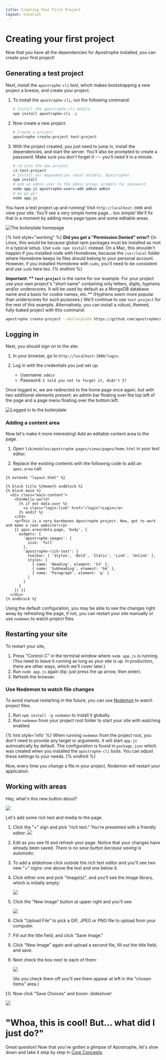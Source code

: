 ```yaml
---
title: Creating Your First Project
layout: tutorial
---
```


# Creating your first project

Now that you have all the dependencies for Apostrophe installed, you can create your first project!

## Generating a test project

Next, install the `apostrophe-cli` tool, which makes bootstrapping a new project a breeze, and create your project.

1. To install the `apostrophe-cli`, run the following command:

    ```bash
    # Install the apostrophe-cli module
    npm install apostrophe-cli -g
    ```

2. Now create a new project:

    ```bash
    # Create a project
    apostrophe create-project test-project
    ```
3. With the project created, you just need to jump in, install the dependencies, and start the server. You'll also be prompted to create a passowrd. Make sure you don't forget it --- you'll need it in a minute.

    ```bash
    # cd into the new project
    cd test-project
    # Install our dependencies (most notably, Apostrophe)
    npm install
    # Add an admin user to the admin group; prompts for password
    node app.js apostrophe-users:add admin admin
    # Go go go!
    node app.js
    ```

You have a test project up and running! Visit `http://localhost:3000` and view your site. You'll see a very simple home page... too simple! We'll fix that in a moment by adding more page types and some editable areas.

![The boilerplate homepage](../../.gitbook/assets/boilerplate_loggedout.png)

{% hint style="working" %}
**Did you get a "Permission Denied" error?** On Linux, this would be because global npm packages must be installed as root in a typical setup. Use `sudo npm install` instead. On a Mac, this shouldn't happen if you installed node with Homebrew, because the `/usr/local` folder where Homebrew keeps its files should belong to your personal account. However, if you installed Homebrew with `sudo`, you'll need to be consistent and use `sudo` here too.
{% endhint %}

**Important: ** `test-project`** is the name for our example. For your project use your own project's "short name" containing only letters, digits, hyphens and/or underscores. It will be used by default as a MongoDB database name and a basis for cookie names, etc.** \(Hyphens seem more popular than underscores for such purposes.\) We'll continue to use `test-project` for the rest of this example. Alternatively, you can install a robust, themed, fully-baked project with this command:

```bash
apostrophe create-project --boilerplate https://github.com/apostrophecms/apostrophe-open-museum test-project
```

## Logging in

Next, you should sign on to the site:


1. In your browser, go to `http://localhost:3000/login`.

2. Log in with the credentials you just set up.
    * Username: `admin`
    * Password: `I told you not to forget it, didn't I?`

Once logged in, we are redirected to the home page once again, but with two additional elements present: an admin bar floating over the top left of the page and a page menu floating over the bottom left.

![Logged in to the boilerplate](../../.gitbook/assets/boilerplate_loggedin.png)

### Adding a content area

Now let's make it more interesting! Add an editable content area to the page.

1. Open `lib/modules/apostrophe-pages/views/pages/home.html` in your text editor.

2. Replace the existing contents with the following code to add an `apos.area` call:

```markup
{% extends "layout.html" %}

{% block title %}Home{% endblock %}
{% block main %}
  <div class="main-content">
    <h3>Hello world!
      {% if not data.user %}
        <a class="login-link" href="/login">Login</a>
      {% endif %}
    </h3>
    <p>This is a very barebones Apostrophe project. Now, get to work and make a real website!</p>
    {{ apos.area(data.page, 'body', {
      widgets: {
        'apostrophe-images': {
          size: 'full'
        },
        'apostrophe-rich-text': {
          toolbar: [ 'Styles', 'Bold', 'Italic', 'Link', 'Unlink' ],
          styles: [
            { name: 'Heading', element: 'h3' },
            { name: 'Subheading', element: 'h4' },
            { name: 'Paragraph', element: 'p' }
          ]
        }
      }
    }) }}
  </div>
{% endblock %}
```

Using the default configuration, you may be able to see the changes right away by refreshing the page, if not, you can restart your site manually or use `nodemon` to watch project files.

## Restarting your site

To restart your site,

1. Press "Control-C" in the terminal window where `node app.js` is running. \(You need to leave it running as long as your site is up. In production, there are other ways, which we'll cover later.\)
2. Run `node app.js` again \(tip: just press the up arrow, then enter\).
3. Refresh the browser.

### Use Nodemon to watch file changes

To avoid manual restarting in the future, you can use [Nodemon](https://nodemon.io) to watch project files.

1. Run `npm install -g nodemon` to install it globally.
2. Run `nodemon` from your project root folder to start your site with watching enabled.

{% hint style='info' %}
When running `nodemon` from the project root, you don't need to provide any target or arguments. It will start `app.js` autmoatically by default. The configuration is found in `package.json` which was created when you installed the `apostrophe-cli` tools. You can adjust these settings to your needs.
{% endhint %}

Now, every time you change a file in your project, Nodemon will restart your application.

## Working with areas

Hey, what's this new button about?

![](../../.gitbook/assets/tutorial-plus-button.png)

Let's add some rich text and media to the page.

1.  Click the "+" sign and pick "rich text." You're presented with a friendly editor:
    ![](../../.gitbook/assets/tutorial-rich-text-editor.png)

2.  Edit as you see fit and refresh your page. Notice that your changes have already been saved. _There is no save button because saving is automatic._

3.  To add a slideshow click _outside_ the rich text editor and you'll see two new "+" signs: one above the text and one below it.

4.  Click either one and pick "Image\(s\)", and you'll see the image library, which is initially empty:

    ![](../../.gitbook/assets/tutorial-images-library.png)

5.  Click the "New Image" button at upper right and you'll see:

    ![](../../.gitbook/assets/tutorial-new-image.png)

6.  Click "Upload File" to pick a GIF, JPEG or PNG file to upload from your computer.

7.  Fill out the title field, and click "Save Image."

8.  Click "New Image" again and upload a second file, fill out the title field, and save. 

9.  Next check the box next to each of them:

    ![](../../.gitbook/assets/tutorial-select-images.png)

    \(As you check them off you'll see them appear at left in the "chosen items" area.\)

10. Now click "Save Choices" and boom: slideshow!

![](../../.gitbook/assets/tutorial-slideshow.gif)

# "Whoa, this is cool! But... what did I just do?"

Great question! Now that you've gotten a glimpse of Apostrophe, let's slow down and take it step by step in [Core Concepts](../core-concepts/README.md).


